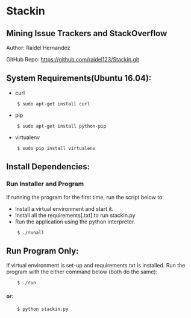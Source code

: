 
# Stackin

## Mining Issue Trackers and StackOverflow

Author: Raidel Hernandez

GitHub Repo: https://github.com/raidel123/Stackin.git

## System Requirements(Ubuntu 16.04):

* curl
```
    $ sudo apt-get install curl
```
* pip
```
    $ sudo apt-get install python-pip
```
* virtualenv
```
    $ sudo pip install virtualenv
```

## Install Dependencies:

### Run Installer and Program
If running the program for the first time, run the script below to:
* Install a virtual environment and start it.
* Install all the requirements[.txt] to run stackin.py
* Run the application using the python interpreter.

```
    $ ./runall
```

## Run Program Only:

If  virtual environment is set-up and requirements.txt is installed.
Run the program with the either command below (both do the same):  

```
    $ ./run
```

#### or:

```
    $ python stackin.py
```
